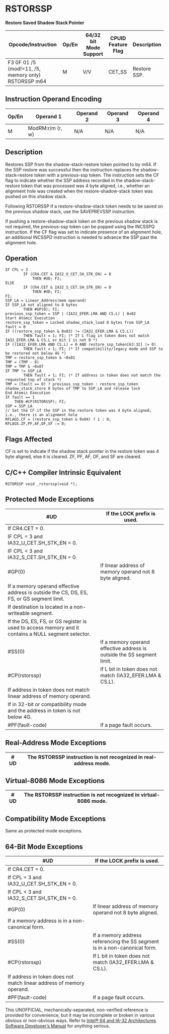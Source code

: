 # RSTORSSP

**Restore Saved Shadow Stack Pointer**

| Opcode/Instruction                                  | Op/En | 64/32 bit Mode Support | CPUID Feature Flag | Description  |
| --------------------------------------------------- | ----- | ---------------------- | ------------------ | ------------ |
| F3 0F 01 /5 (mod!=11, /5, memory only) RSTORSSP m64 | M     | V/V                    | CET_SS             | Restore SSP. |

## Instruction Operand Encoding

| Op/En | Operand 1        | Operand 2 | Operand 3 | Operand 4 |
| ----- | ---------------- | --------- | --------- | --------- |
| M     | ModRM:r/m (r, w) | N/A       | N/A       | N/A       |

## Description

Restores SSP from the shadow-stack-restore token pointed to by m64. If the SSP restore was successful then the instruction replaces the shadow-stack-restore token with a previous-ssp token. The instruction sets the CF flag to indicate whether the SSP address recorded in the shadow-stack-restore token that was processed was 4 byte aligned, i.e., whether an alignment hole was created when the restore-shadow-stack token was pushed on this shadow stack.

Following RSTORSSP if a restore-shadow-stack token needs to be saved on the previous shadow stack, use the SAVEPREVSSP instruction.

If pushing a restore-shadow-stack token on the previous shadow stack is not required, the previous-ssp token can be popped using the INCSSPQ instruction. If the CF flag was set to indicate presence of an alignment hole, an additional INCSSPD instruction is needed to advance the SSP past the alignment hole.

## Operation

```
IF CPL = 3
        IF (CR4.CET & IA32_U_CET.SH_STK_EN) = 0
            THEN #​​​UD; FI;
ELSE
        IF (CR4.CET & IA32_S_CET.SH_STK_EN) = 0
            THEN #​​​UD; FI;
FI;
SSP_LA = Linear_Address(mem operand)
IF SSP_LA not aligned to 8 bytes
        THEN #​​​​GP(0); FI;
previous_ssp_token = SSP | (IA32_EFER.LMA AND CS.L) | 0x02
Start Atomic Execution
restore_ssp_token = Locked shadow_stack_load 8 bytes from SSP_LA
fault = 0
IF ((restore_ssp_token & 0x03) != (IA32_EFER.LMA & CS.L))
        THEN fault = 1; FI; (* If L flag in token does not match IA32_EFER.LMA & CS.L or bit 1 is not 0 *)
IF ((IA32_EFER.LMA AND CS.L) = 0 AND restore_ssp_token[63:32] != 0)
        THEN fault = 1; FI; (* If compatibility/legacy mode and SSP to be restored not below 4G *)
TMP = restore_ssp_token & ~0x01
TMP = (TMP - 8)
TMP = TMP & ~0x07
IF TMP != SSP_LA
        THEN fault = 1; FI; (* If address in token does not match the requested top of stack *)
TMP = (fault == 0) ? previous_ssp_token : restore_ssp_token
shadow_stack_store 8 bytes of TMP to SSP_LA and release lock
End Atomic Execution
IF fault == 1
    THEN #​CP(RSTORSSP); FI;
SSP = SSP_LA
// Set the CF if the SSP in the restore token was 4 byte aligned, i.e., there is an alignment hole
RFLAGS.CF = (restore_ssp_token & 0x04) ? 1 : 0;
RFLAGS.ZF,PF,AF,OF,SF := 0;

```

## Flags Affected

CF is set to indicate if the shadow stack pointer in the restore token was 4 byte aligned, else it is cleared. ZF, PF, AF, OF, and SF are cleared.

## C/C++ Compiler Intrinsic Equivalent

```
RSTORSSP void _rstorssp(void *);

```

## Protected Mode Exceptions

| #​​​UD                                                                                              | If the LOCK prefix is used.                                            |
| --------------------------------------------------------------------------------------------------- | ---------------------------------------------------------------------- |
| If CR4.CET = 0.                                                                                     |
| IF CPL = 3 and IA32_U_CET.SH_STK_EN = 0.                                                            |
| IF CPL < 3 and IA32_S_CET.SH_STK_EN = 0.                                                            |
| \#​​​​GP(0)                                                                                         | If linear address of memory operand not 8 byte aligned.                |
| If a memory operand effective address is outside the CS, DS, ES, FS, or GS segment limit.           |
| If destination is located in a non-writeable segment.                                               |
| If the DS, ES, FS, or GS register is used to access memory and it contains a NULL segment selector. |
| \#​​​​​SS(0)                                                                                        | If a memory operand effective address is outside the SS segment limit. |
| \#​CP(rstorssp)                                                                                     | If L bit in token does not match (IA32_EFER.LMA & CS.L).               |
| If address in token does not match linear address of memory operand.                                |
| If in 32-bit or compatibility mode and the address in token is not below 4G.                        |
| \#​PF(fault-code)                                                                                   | If a page fault occurs.                                                |

## Real-Address Mode Exceptions

| #​​​UD | The RSTORSSP instruction is not recognized in real-address mode. |
| ------ | ---------------------------------------------------------------- |

## Virtual-8086 Mode Exceptions

| #​​​UD | The RSTORSSP instruction is not recognized in virtual-8086 mode. |
| ------ | ---------------------------------------------------------------- |

## Compatibility Mode Exceptions

Same as protected mode exceptions.

## 64-Bit Mode Exceptions

| #​​​UD                                                               | If the LOCK prefix is used.                                                |
| -------------------------------------------------------------------- | -------------------------------------------------------------------------- |
| If CR4.CET = 0.                                                      |
| If CPL = 3 and IA32_U_CET.SH_STK_EN = 0.                             |
| If CPL < 3 and IA32_S_CET.SH_STK_EN = 0.                             |
| \#​​​​GP(0)                                                          | If linear address of memory operand not 8 byte aligned.                    |
| If a memory address is in a non-canonical form.                      |
| \#​​​​​SS(0)                                                         | If a memory address referencing the SS segment is in a non-canonical form. |
| \#​CP(rstorssp)                                                      | If L bit in token does not match (IA32_EFER.LMA & CS.L).                   |
| If address in token does not match linear address of memory operand. |
| \#​PF(fault-code)                                                    | If a page fault occurs.                                                    |

This UNOFFICIAL, mechanically-separated, non-verified reference is provided for convenience, but it may be
incomplete or broken in various obvious or non-obvious
ways. Refer to [Intel® 64 and IA-32 Architectures Software Developer’s Manual](https://software.intel.com/en-us/download/intel-64-and-ia-32-architectures-sdm-combined-volumes-1-2a-2b-2c-2d-3a-3b-3c-3d-and-4) for anything serious.
